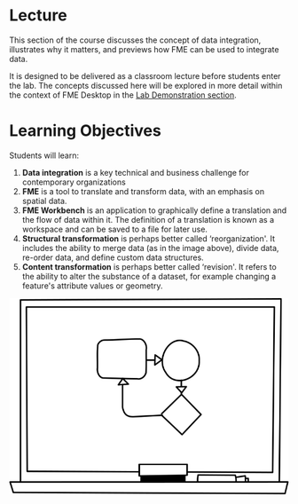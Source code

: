 # Lecture

This section of the course discusses the concept of data integration, illustrates why it matters, and previews how FME can be used to integrate data.

It is designed to be delivered as a classroom lecture before students enter the lab. The concepts discussed here will be explored in more detail within the context of FME Desktop in the [Lab Demonstration section](../CADGIS2LabDemonstration/2.00.LabDemonstration.md).

# Learning Objectives

Students will learn:

1. **Data integration** is a key technical and business challenge for contemporary organizations
2. **FME** is a tool to translate and transform data, with an emphasis on spatial data.
3. **FME Workbench** is an application to graphically define a translation and the flow of data within it. The definition of a translation is known as a workspace and can be saved to a file for later use.
4. **Structural transformation** is perhaps better called ‘reorganization'. It includes the ability to merge data (as in the image above), divide data, re-order data, and define custom data structures.
5. **Content transformation** is perhaps better called ‘revision'. It refers to the ability to alter the substance of a dataset, for example changing a feature's attribute values or geometry.

![Whiteboard](../CADGIS1Lecture/Images/whiteboard.svg?sanitize=true)
